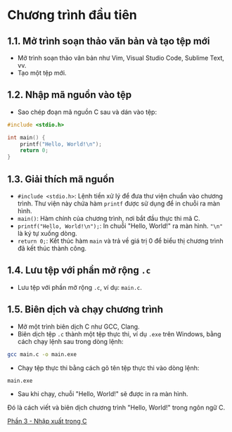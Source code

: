 # Chương trình đầu tiên

## 1.1. Mở trình soạn thảo văn bản và tạo tệp mới

- Mở trình soạn thảo văn bản như Vim, Visual Studio Code, Sublime Text, vv.
- Tạo một tệp mới.

## 1.2. Nhập mã nguồn vào tệp

- Sao chép đoạn mã nguồn C sau và dán vào tệp:

```c
#include <stdio.h>

int main() {
    printf("Hello, World!\n");
    return 0;
}
```

## 1.3. Giải thích mã nguồn

- `#include <stdio.h>`: Lệnh tiền xử lý để đưa thư viện chuẩn vào chương trình. Thư viện này chứa hàm `printf` được sử dụng để in chuỗi ra màn hình.
- `main()`: Hàm chính của chương trình, nơi bắt đầu thực thi mã C.
- `printf("Hello, World!\n");`: In chuỗi "Hello, World!" ra màn hình. `"\n"` là ký tự xuống dòng.
- `return 0;`: Kết thúc hàm `main` và trả về giá trị 0 để biểu thị chương trình đã kết thúc thành công.

## 1.4. Lưu tệp với phần mở rộng `.c`

- Lưu tệp với phần mở rộng `.c`, ví dụ: `main.c`.

## 1.5. Biên dịch và chạy chương trình

- Mở một trình biên dịch C như GCC, Clang.
- Biên dịch tệp `.c` thành một tệp thực thi, ví dụ `.exe` trên Windows, bằng cách chạy lệnh sau trong dòng lệnh:

```bash
gcc main.c -o main.exe
```

- Chạy tệp thực thi bằng cách gõ tên tệp thực thi vào dòng lệnh:

```bash
main.exe
```

- Sau khi chạy, chuỗi "Hello, World!" sẽ được in ra màn hình.

Đó là cách viết và biên dịch chương trình "Hello, World!" trong ngôn ngữ C.

[Phần 3 - Nhập xuất trong C](https://github.com/tripleseven190504/c/blob/main/Phan3-InOut.md)
